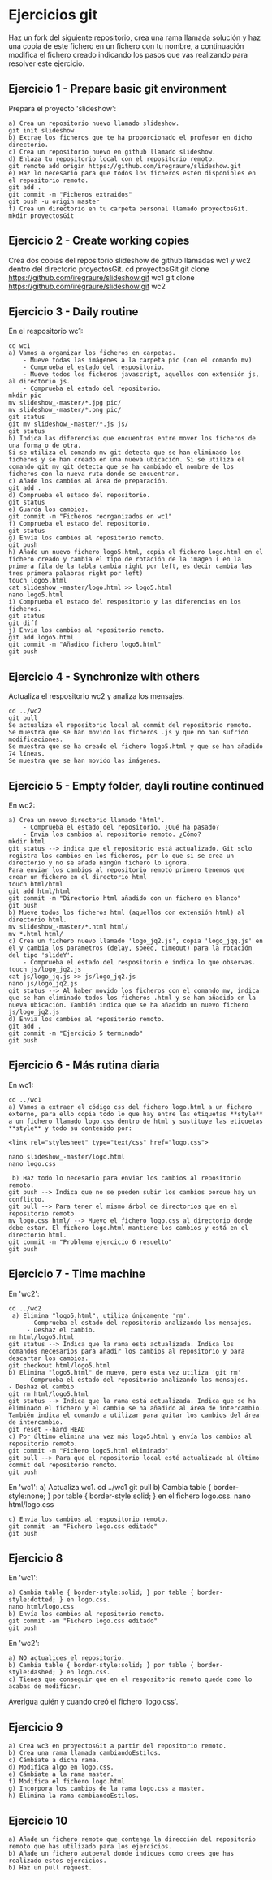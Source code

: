 # Ejercicios git 

Haz un fork del siguiente repositorio, crea una rama llamada solución  y haz una copia de este fichero en un fichero con tu nombre, a continuación  modifica el fichero creado indicando los pasos que vas realizando para resolver este ejercicio.

## Ejercicio 1 - Prepare basic git environment
Prepara el proyecto 'slideshow':

	a) Crea un repositorio nuevo llamado slideshow.
	git init slideshow
	b) Extrae los ficheros que te ha proporcionado el profesor en dicho directorio.
	c) Crea un repositorio nuevo en github llamado slideshow.
	d) Enlaza tu repositorio local con el repositorio remoto.
	git remote add origin https://github.com/iregraure/slideshow.git
	e) Haz lo necesario para que todos los ficheros estén disponibles en el repositorio remoto.
	git add .
	git commit -m "Ficheros extraidos"
	git push -u origin master
	f) Crea un directorio en tu carpeta personal llamado proyectosGit.
	mkdir proyectosGit
		
## Ejercicio 2 - Create working copies
Crea dos copias del repositorio slideshow de github llamadas wc1 y wc2 dentro del directorio proyectosGit.
	cd proyectosGit
	git clone https://github.com/iregraure/slideshow.git wc1
	git clone https://github.com/iregraure/slideshow.git wc2

## Ejercicio 3 - Daily routine
En el respositorio wc1:

	cd wc1
	a) Vamos a organizar los ficheros en carpetas.
		- Mueve todas las imágenes a la carpeta pic (con el comando mv)
		- Comprueba el estado del respositorio.
		- Mueve todos los ficheros javascript, aquellos con extensión js, al directorio js.
		- Comprueba el estado del repositorio.
	mkdir pic
	mv slideshow_-master/*.jpg pic/
	mv slideshow_-master/*.png pic/
	git status
	git mv slideshow_-master/*.js js/
	git status
	b) Indica las diferencias que encuentras entre mover los ficheros de una forma o de otra.
	Si se utiliza el comando mv git detecta que se han eliminado los ficheros y se han creado en una nueva ubicación. Si se utiliza el comando git mv git detecta que se ha cambiado el nombre de los ficheros con la nueva ruta donde se encuentran.
	c) Añade los cambios al área de preparación.
	git add .
	d) Comprueba el estado del repositorio.
	git status
	e) Guarda los cambios.
	git commit -m "Ficheros reorganizados en wc1"
	f) Comprueba el estado del repositorio.
	git status
	g) Envía los cambios al repositorio remoto.
	git push
	h) Añade un nuevo fichero logo5.html, copia el fichero logo.html en el fichero creado y cambia el tipo de rotación de la imagen ( en la primera fila de la tabla cambia right por left, es decir cambia las tres primera palabras right por left)
	touch logo5.html
	cat slideshow_-master/logo.html >> logo5.html
	nano logo5.html
	i) Comprueba el estado del respositorio y las diferencias en los ficheros.
	git status
	git diff
	j) Envia los cambios al repositorio remoto.
	git add logo5.html
	git commit -m "Añadido fichero logo5.html"
	git push

## Ejercicio 4 - Synchronize with others

Actualiza el respositorio wc2 y analiza los mensajes.
	
	cd ../wc2
	git pull
	Se actualiza el repositorio local al commit del repositorio remoto.
	Se muestra que se han movido los ficheros .js y que no han sufrido modificaciones.
	Se muestra que se ha creado el fichero logo5.html y que se han añadido 74 líneas.
	Se muestra que se han movido las imágenes.

## Ejercicio 5 - Empty folder, dayli routine continued

En wc2:

	a) Crea un nuevo directorio llamado 'html'.
		- Comprueba el estado del repositorio. ¿Qué ha pasado?
		- Envia los cambios al repositorio remoto. ¿Cómo?
	mkdir html
	git status --> indica que el repositorio está actualizado. Git solo registra los cambios en los ficheros, por lo que si se crea un directorio y no se añade ningún fichero lo ignora.
	Para enviar los cambios al repositorio remoto primero tenemos que crear un fichero en el directorio html
	touch html/html
	git add html/html
	git commit -m "Directorio html añadido con un fichero en blanco"
	git push
	b) Mueve todos los ficheros html (aquellos con extensión html) al directorio html.
	mv slideshow_-master/*.html html/
	mv *.html html/
	c) Crea un fichero nuevo llamado 'logo_jq2.js', copia 'logo_jqq.js' en él y cambia los parámetros (delay, speed, timeout) para la rotación del tipo 'slideY'.
		- Comprueba el estado del respositorio e indica lo que observas.
	touch js/logo_jq2.js
	cat js/logo_jq.js >> js/logo_jq2.js
	nano js/logo_jq2.js
	git status --> Al haber movido los ficheros con el comando mv, indica que se han eliminado todos los ficheros .html y se han añadido en la nueva ubicación. También indica que se ha añadido un nuevo fichero js/logo_jq2.js
	d) Envia los cambios al repositorio remoto.
	git add .
	git commit -m "Ejercicio 5 terminado"
	git push

## Ejercicio 6 - Más rutina diaria
En wc1:
	
	cd ../wc1
	a) Vamos a extraer el código css del fichero logo.html a un fichero externo, para ello copia todo lo que hay entre las etiquetas **style** a un fichero llamado logo.css dentro de html y sustituye las etiquetas **style** y todo su contenido por: 

	<link rel="stylesheet" type="text/css" href="logo.css">

 	nano slideshow_-master/logo.html
	nano logo.css

	 b) Haz todo lo necesario para enviar los cambios al repositorio remoto.
	git push --> Indica que no se pueden subir los cambios porque hay un conflicto.
	git pull --> Para tener el mismo árbol de directorios que en el repositorio remoto
	mv logo.css html/ --> Muevo el fichero logo.css al directorio donde debe estar. El fichero logo.html mantiene los cambios y está en el directorio html.
	git commit -m "Problema ejercicio 6 resuelto"
	git push
 
## Ejercicio 7 - Time machine 
 En 'wc2':

	cd ../wc2
	 a) Elimina "logo5.html", utiliza únicamente 'rm'.
		 - Comprueba el estado del repositorio analizando los mensajes.
		 - Deshaz el cambio.
	rm html/logo5.html
	git status --> Indica que la rama está actualizada. Indica los comandos necesarios para añadir los cambios al repositorio y para descartar los cambios.
	git checkout html/logo5.html
 	b) Elimina "logo5.html" de nuevo, pero esta vez utiliza 'git rm'
 		- Comprueba el estado del repositorio analizando los mensajes.
 	- Deshaz el cambio
	git rm html/logo5.html
	git status --> Indica que la rama está actualizada. Indica que se ha eliminado el fichero y el cambio se ha añadido al área de intercambio. También indica el comando a utilizar para quitar los cambios del área de intercambio.
	git reset --hard HEAD
 	c) Por último elimina una vez más logo5.html y envía los cambios al repositorio remoto.
	git commit -m "Fichero logo5.html eliminado"
	git pull --> Para que el repositorio local esté actualizado al último commit del repositorio remoto.
	git push

 En 'wc1':
 	a) Actualiza wc1.
	cd ../wc1
	git pull
	 b) Cambia table { border-style:none; } por table { border-style:solid; } en el fichero logo.css.
	nano html/logo.css

 	c) Envia los cambios al respositorio remoto.
	git commit -am "Fichero logo.css editado"
	git push
 
## Ejercicio 8
 
 En 'wc1':
 	
 	a) Cambia table { border-style:solid; } por table { border-style:dotted; } en logo.css.
	nano html/logo.css
 	b) Envía los cambios al repositorio remoto.
	git commit -am "Fichero logo.css editado"
	git push
 	
 En 'wc2':
 
 	a) NO actualices el repositorio.
 	b) Cambia table { border-style:solid; } por table { border-style:dashed; } en logo.css.
 	c) Tienes que conseguir que en el respositorio remoto quede como lo acabas de modificar.
 	
 Averigua quién y cuando creó el fichero 'logo.css'.
 	
 	
## Ejercicio 9

	a) Crea wc3 en proyectosGit a partir del repositorio remoto.
	b) Crea una rama llamada cambiandoEstilos.
	c) Cámbiate a dicha rama.
	d) Modifica algo en logo.css.
	e) Cámbiate a la rama master.
	f) Modifica el fichero logo.html
	g) Incorpora los cambios de la rama logo.css a master.
	h) Elimina la rama cambiandoEstilos.
	
## Ejercicio 10

	a) Añade un fichero remoto que contenga la dirección del repositorio remoto que has utilizado para los ejercicios.
	b) Añade un fichero autoeval donde indiques como crees que has realizado estos ejercicios.
	b) Haz un pull request.
